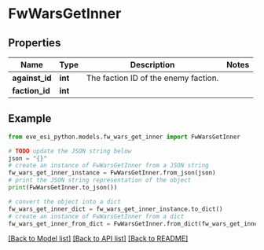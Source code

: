 # FwWarsGetInner


## Properties

Name | Type | Description | Notes
------------ | ------------- | ------------- | -------------
**against_id** | **int** | The faction ID of the enemy faction. | 
**faction_id** | **int** |  | 

## Example

```python
from eve_esi_python.models.fw_wars_get_inner import FwWarsGetInner

# TODO update the JSON string below
json = "{}"
# create an instance of FwWarsGetInner from a JSON string
fw_wars_get_inner_instance = FwWarsGetInner.from_json(json)
# print the JSON string representation of the object
print(FwWarsGetInner.to_json())

# convert the object into a dict
fw_wars_get_inner_dict = fw_wars_get_inner_instance.to_dict()
# create an instance of FwWarsGetInner from a dict
fw_wars_get_inner_from_dict = FwWarsGetInner.from_dict(fw_wars_get_inner_dict)
```
[[Back to Model list]](../README.md#documentation-for-models) [[Back to API list]](../README.md#documentation-for-api-endpoints) [[Back to README]](../README.md)


